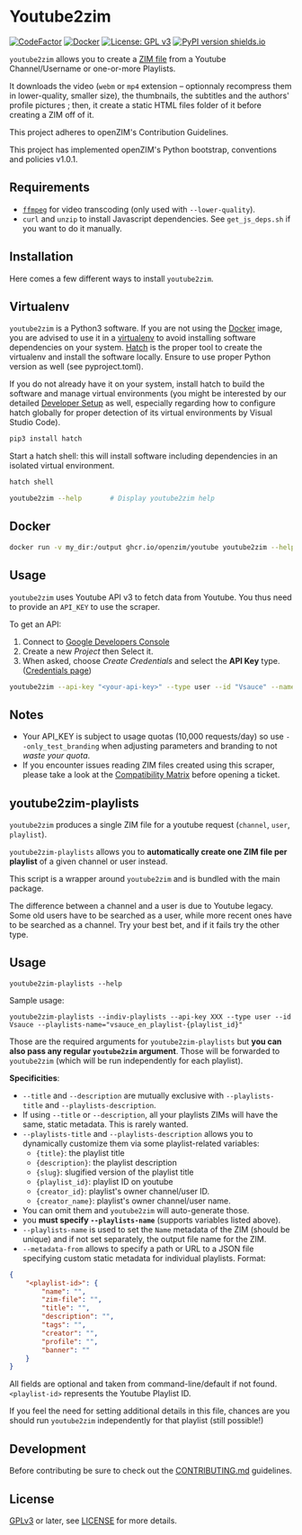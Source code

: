 Youtube2zim
=============

[![CodeFactor](https://www.codefactor.io/repository/github/openzim/youtube/badge)](https://www.codefactor.io/repository/github/openzim/youtube)
[![Docker](https://ghcr-badge.deta.dev/openzim/youtube/latest_tag?label=docker)](https://ghcr.io/openzim/youtube)
[![License: GPL v3](https://img.shields.io/badge/License-GPLv3-blue.svg)](https://www.gnu.org/licenses/gpl-3.0)
[![PyPI version shields.io](https://img.shields.io/pypi/v/youtube2zim.svg)](https://pypi.org/project/youtube2zim/)

`youtube2zim` allows you to create a [ZIM file](https://openzim.org)
from a Youtube Channel/Username or one-or-more Playlists.

It downloads the video (`webm` or `mp4` extension – optionnaly
recompress them in lower-quality, smaller size), the thumbnails, the
subtitles and the authors' profile pictures ; then, it create a static
HTML files folder of it before creating a ZIM off of it.

This project adheres to openZIM's Contribution Guidelines.

This project has implemented openZIM's Python bootstrap, conventions and policies v1.0.1.

Requirements
------------

* [`ffmpeg`](https://ffmpeg.org/) for video transcoding (only used with `--lower-quality`).
* `curl` and `unzip` to install Javascript dependencies. See `get_js_deps.sh` if you want to do it manually.

Installation
------------

Here comes a few different ways to install `youtube2zim`.

## Virtualenv

`youtube2zim` is a Python3 software. If you are not using the [Docker](https://docker.com) image,
you are advised to use it in a [virtualenv](https://virtualenv.pypa.io) to avoid installing software
dependencies on your system. [Hatch](https://hatch.pypa.io/) is the proper tool to create the
virtualenv and install the software locally. Ensure to use proper Python version as well (see
pyproject.toml).

If you do not already have it on your system, install hatch to build the software and manage virtual
environments (you might be interested by our detailed
[Developer Setup](https://github.com/openzim/_python-bootstrap/wiki/Developer-Setup) as well,
especially regarding how to configure hatch globally for proper detection of its virtual environments
by Visual Studio Code).

``` bash
pip3 install hatch
```

Start a hatch shell: this will install software including dependencies in an isolated virtual environment.

``` bash
hatch shell
```

```bash
youtube2zim --help       # Display youtube2zim help
```

## Docker

```bash
docker run -v my_dir:/output ghcr.io/openzim/youtube youtube2zim --help
```

Usage
-----

`youtube2zim` uses Youtube API v3 to fetch data from Youtube. You thus need to provide an `API_KEY` to use the scraper.

To get an API:

1. Connect to [Google Developers Console](https://console.developers.google.com/apis)
2. Create a new _Project_ then Select it.
3. When asked, choose _Create Credentials_ and select the **API Key** type. ([Credentials page](https://console.developers.google.com/apis/credentials))

```bash
youtube2zim --api-key "<your-api-key>" --type user --id "Vsauce" --name "vsauce"
```

## Notes

* Your API_KEY is subject to usage quotas (10,000 requests/day) so use `--only_test_branding` when adjusting parameters and branding to not *waste your quota*.
* If you encounter issues reading ZIM files created using this scraper, please take a look at the [Compatibility Matrix](https://github.com/openzim/youtube/wiki/Compatibility) before opening a ticket.

youtube2zim-playlists
---------------------

`youtube2zim` produces a single ZIM file for a youtube request (`channel`, `user`, `playlist`).

`youtube2zim-playlists` allows you to **automatically create one ZIM file per playlist** of a given channel or user instead.

This script is a wrapper around `youtube2zim` and is bundled with the main package.

The difference between a channel and a user is due to Youtube legacy. Some old users have to be searched as a user, while more recent ones have to be searched as a channel. Try your best bet, and if it fails try the other type.

## Usage

`youtube2zim-playlists --help`

Sample usage:

```
youtube2zim-playlists --indiv-playlists --api-key XXX --type user --id Vsauce --playlists-name="vsauce_en_playlist-{playlist_id}"
```

Those are the required arguments for `youtube2zim-playlists` but **you can also pass any regular `youtube2zim` argument**. Those will be forwarded to `youtube2zim` (which will be run independently for each playlist).

**Specificities**:

- `--title` and `--description` are mutually exclusive with `--playlists-title` and `--playlists-description`.
- If using `--title` or `--description`, all your playlists ZIMs will have the same, static metadata. This is rarely wanted.
- `--playlists-title` and `--playlists-description` allows you to dynamically customize them via some playlist-related variables:
  - `{title}`: the playlist title
  - `{description}`: the playlist description
  - `{slug}`: slugified version of the playlist title
  - `{playlist_id}`: playlist ID on youtube
  - `{creator_id}`: playlist's owner channel/user ID.
  - `{creator_name}`: playlist's owner channel/user name.
- You can omit them and `youtube2zim` will auto-generate those.
- you **must specify `--playlists-name`** (supports variables listed above).
- `--playlists-name` is used to set the `Name` metadata of the ZIM (should be unique) and if not set separately, the output file name for the ZIM.
- `--metadata-from` allows to specify a path or URL to a JSON file specifying custom static metadata for individual playlists. Format:

``` json
{
    "<playlist-id>": {
        "name": "",
        "zim-file": "",
        "title": "",
        "description": "",
        "tags": "",
        "creator": "",
        "profile": "",
        "banner": ""
    }
}
```

All fields are optional and taken from command-line/default if not found. `<playlist-id>` represents the Youtube Playlist ID.

If you feel the need for setting additional details in this file, chances are you should run `youtube2zim` independently for that playlist (still possible!)

Development
-----------

Before contributing be sure to check out the
[CONTRIBUTING.md](CONTRIBUTING.md) guidelines.

License
-------

[GPLv3](https://www.gnu.org/licenses/gpl-3.0) or later, see
[LICENSE](LICENSE) for more details.
